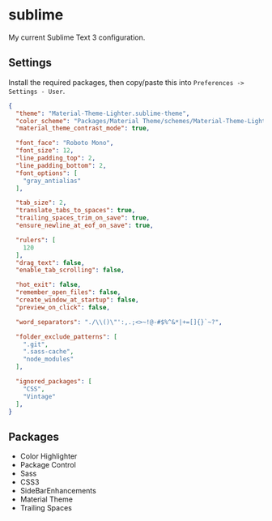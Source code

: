 # sublime

My current Sublime Text 3 configuration.

## Settings

Install the required packages, then copy/paste this into `Preferences -> Settings - User`.

```json
{
  "theme": "Material-Theme-Lighter.sublime-theme",
  "color_scheme": "Packages/Material Theme/schemes/Material-Theme-Lighter.tmTheme",
  "material_theme_contrast_mode": true,

  "font_face": "Roboto Mono",
  "font_size": 12,
  "line_padding_top": 2,
  "line_padding_bottom": 2,
  "font_options": [
    "gray_antialias"
  ],

  "tab_size": 2,
  "translate_tabs_to_spaces": true,
  "trailing_spaces_trim_on_save": true,
  "ensure_newline_at_eof_on_save": true,

  "rulers": [
    120
  ],
  "drag_text": false,
  "enable_tab_scrolling": false,

  "hot_exit": false,
  "remember_open_files": false,
  "create_window_at_startup": false,
  "preview_on_click": false,

  "word_separators": "./\\()\"':,.;<>~!@-#$%^&*|+=[]{}`~?",

  "folder_exclude_patterns": [
    ".git",
    ".sass-cache",
    "node_modules"
  ],

  "ignored_packages": [
    "CSS",
    "Vintage"
  ],
}
```

## Packages

* Color Highlighter
* Package Control
* Sass
* CSS3
* SideBarEnhancements
* Material Theme
* Trailing Spaces
